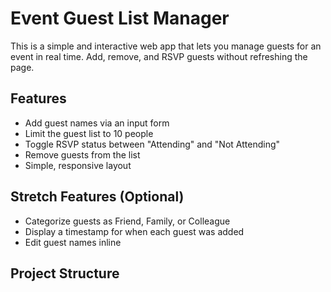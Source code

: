 #  Event Guest List Manager

This is a simple and interactive web app that lets you manage guests for an event in real time. Add, remove, and RSVP guests without refreshing the page.

## Features

- Add guest names via an input form
- Limit the guest list to 10 people
- Toggle RSVP status between "Attending" and "Not Attending"
- Remove guests from the list
- Simple, responsive layout

## Stretch Features (Optional)

- Categorize guests as Friend, Family, or Colleague
- Display a timestamp for when each guest was added
- Edit guest names inline

##  Project Structure

